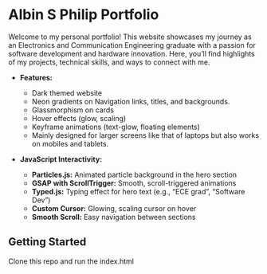 # Albin S Philip Portfolio

Welcome to my personal portfolio! This website showcases my journey as an Electronics and Communication Engineering graduate with a passion for software development and hardware innovation. Here, you’ll find highlights of my projects, technical skills, and ways to connect with me.

- **Features:**
  - Dark themed website
  - Neon gradients on Navigation links, titles, and backgrounds.
  - Glassmorphism on cards
  - Hover effects (glow, scaling)
  - Keyframe animations (text-glow, floating elements)
  - Mainly designed for larger screens like that of laptops but also works on mobiles and tablets.

- **JavaScript Interactivity:**
  - **Particles.js:** Animated particle background in the hero section
  - **GSAP with ScrollTrigger:** Smooth, scroll-triggered animations
  - **Typed.js:** Typing effect for hero text (e.g., “ECE grad”, “Software Dev”)
  - **Custom Cursor:** Glowing, scaling cursor on hover
  - **Smooth Scroll:** Easy navigation between sections

## Getting Started
 Clone this repo and run the index.html
